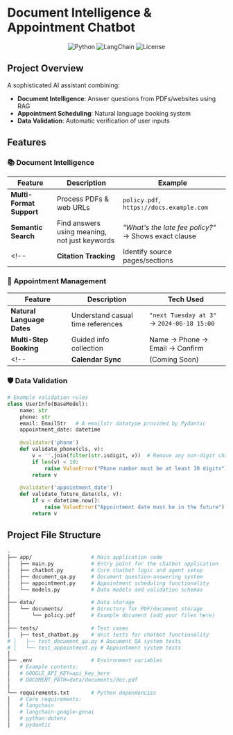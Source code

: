 # Document Intelligence & Appointment Chatbot

<div align="center">
  <img src="https://img.shields.io/badge/python-3.10%2B-blue" alt="Python">
  <img src="https://img.shields.io/badge/LangChain-0.1.0-orange" alt="LangChain">
  <img src="https://img.shields.io/badge/license-MIT-green" alt="License">
</div>

## Project Overview
A sophisticated AI assistant combining:
- **Document Intelligence**: Answer questions from PDFs/websites using RAG
- **Appointment Scheduling**: Natural language booking system
- **Data Validation**: Automatic verification of user inputs

## Features

### 📚 **Document Intelligence**
| Feature | Description | Example |
|---------|-------------|---------|
| **Multi-Format Support** | Process PDFs & web URLs | `policy.pdf`, `https://docs.example.com` |
| **Semantic Search** | Find answers using meaning, not just keywords | _"What's the late fee policy?"_ → Shows exact clause |
<!-- | **Citation Tracking** | Identify source pages/sections | _"From page 12 of the policy..."_ | -->

### 📅 **Appointment Management**
| Feature | Description | Tech Used |
|---------|-------------|-----------|
| **Natural Language Dates** | Understand casual time references | `"next Tuesday at 3"` → `2024-06-18 15:00` |
| **Multi-Step Booking** | Guided info collection | Name → Phone → Email → Confirm |
<!-- | **Calendar Sync** | (Coming Soon) | Google Calendar API | -->

### 🛡️ **Data Validation**
```python
# Example validation rules
class UserInfo(BaseModel):
    name: str
    phone: str
    email: EmailStr   # A emailstr datatype provided by Pydantic
    appointment_date: datetime
    
    @validator('phone')
    def validate_phone(cls, v):
        v = ''.join(filter(str.isdigit, v))  # Remove any non-digit characters
        if len(v) < 10:
            raise ValueError("Phone number must be at least 10 digits")
        return v
    
    @validator('appointment_date')
    def validate_future_date(cls, v):
        if v < datetime.now():
            raise ValueError("Appointment date must be in the future")
        return v
```

## Project File Structure

```bash
.
├── app/                   # Main application code
│   ├── main.py            # Entry point for the chatbot application
│   ├── chatbot.py         # Core chatbot logic and agent setup
│   ├── document_qa.py     # Document question-answering system
│   ├── appointment.py     # Appointment scheduling functionality
│   └── models.py          # Data models and validation schemas
│
├── data/                  # Data storage
│   └── documents/         # Directory for PDF/document storage
│       └── policy.pdf     # Example document (add your files here)
│
├── tests/                 # Test cases
│   ├── test_chatbot.py    # Unit tests for chatbot functionality
# │   ├── test_document_qa.py # Document QA system tests
# │   └── test_appointment.py # Appointment system tests
│
├── .env                   # Environment variables
│   # Example contents:
│   # GOOGLE_API_KEY=api_key_here
│   # DOCUMENT_PATH=data/documents/doc.pdf
│
└── requirements.txt       # Python dependencies
│   # Core requirements:
│   # langchain
│   # langchain-google-genai
│   # python-dotenv
│   # pydantic
